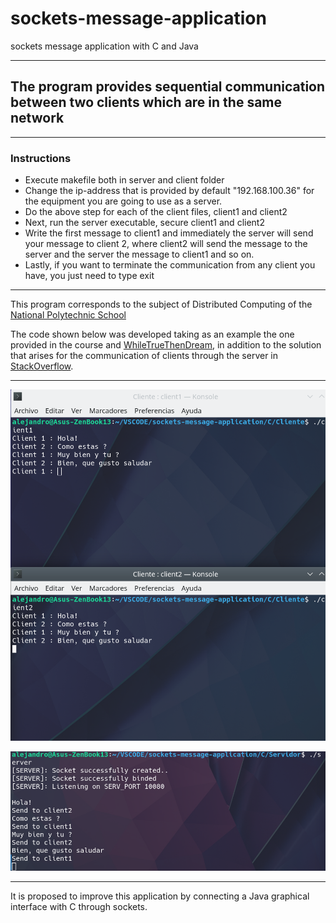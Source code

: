 # sockets-message-application

sockets message application with C and Java

---

## The program provides sequential communication between two clients which are in the same network

---

### Instructions

-   Execute makefile both in server and client folder
-   Change the ip-address that is provided by default "192.168.100.36" for the equipment you are going to use as a server.
-   Do the above step for each of the client files, client1 and client2
-   Next, run the server executable, secure client1 and client2
-   Write the first message to client1 and immediately the server will send your message to client 2, where client2 will send the message to the server and the server the message to client1 and so on.
-   Lastly, if you want to terminate the communication from any client you have, you just need to type exit

---

This program corresponds to the subject of Distributed Computing of the [National Polytechnic School](https://www.epn.edu.ec/)

The code shown below was developed taking as an example the one provided in the course and
[WhileTrueThenDream](https://github.com/WhileTrueThenDream/ExamplesCLinuxUserSpace/blob/master/server_secuencial.c), in addition to the solution that arises for the communication of clients through the server in [StackOverflow](https://stackoverflow.com/questions/41077820/c-language-sockets-a-chat-between-two-clients-using-one-server-as-middle-ma).

--- 
![client](https://github.com/Afkerian/sockets-message-application/blob/main/client.png)

![server](https://github.com/Afkerian/sockets-message-application/blob/main/server.png)

---

It is proposed to improve this application by connecting a Java graphical interface with C through sockets.


